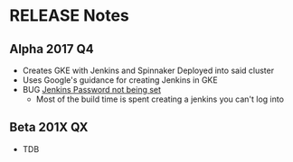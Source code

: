 # RELEASE Notes



## Alpha 2017 Q4

- Creates GKE with Jenkins and Spinnaker Deployed into said cluster
- Uses Google's guidance for creating Jenkins in GKE
- BUG [Jenkins Password not being set](https://github.com/kenzanmedia/capstan/issues/18)
  - Most of the build time is spent creating a jenkins you can't log into

## Beta 201X QX

- TDB
